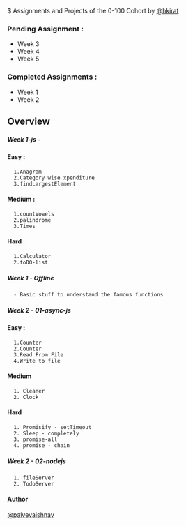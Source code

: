 $ Assignments and Projects of the 0-100 Cohort by [@hkirat](github.com/hkirat)

### Pending Assignment :
  - Week 3 
  - Week 4
  - Week 5

### Completed Assignments :
  - Week 1
  - Week 2

## Overview 
##### Week 1-js -
  #### Easy :
      1.Anagram
      2.Category wise xpenditure
      3.findLargestElement
  #### Medium :
      1.countVowels
      2.palindrome
      3.Times  
  #### Hard :
      1.Calculator
      2.toDO-list


##### Week 1 - Offline 
      - Basic stuff to understand the famous functions


##### Week 2 - 01-async-js
  #### Easy :
      1.Counter
      2.Counter
      3.Read From File
      4.Write to file
  #### Medium 
      1. Cleaner
      2. Clock
  #### Hard
      1. Promisify - setTimeout
      2. Sleep - completely 
      3. promise-all
      4. promise - chain

##### Week 2 - 02-nodejs
      1. fileServer
      2. TodoServer
    

#### Author 
[@palvevaishnav](github.com/palvevaishnav)
    
